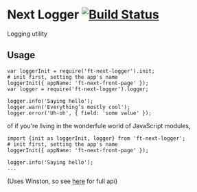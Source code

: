 # Next Logger [![Build Status](https://travis-ci.org/Financial-Times/next-logger.svg)](https://travis-ci.org/Financial-Times/next-logger)

Logging utility

## Usage

```
var loggerInit = require('ft-next-logger').init;
# init first, setting the app's name
loggerInit({ appName: 'ft-next-front-page' });
var logger = require('ft-next-logger').logger;

logger.info('Saying hello');
logger.warn('Everything’s mostly cool');
logger.error('Uh-oh', { field: 'some value' });
```

of if you're living in the wonderfule world of JavaScript modules,

```
import {init as loggerInit, logger} from 'ft-next-logger';
# init first, setting the app's name
loggerInit({ appName: 'ft-next-front-page' });

logger.info('Saying hello');
...
```

(Uses Winston, so see [here](https://github.com/winstonjs/winston) for full api)
